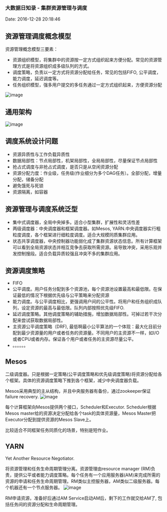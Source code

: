 <!--
title: 大数据日知录 - 集群资源管理与调度
date: 2016-12-28 20:18:46
tags:
- Big Data
- Resource Management
-->
### 大数据日知录 - 集群资源管理与调度
Date: 2016-12-28 20:18:46
## 资源管理调度概念模型
资源管理概念模型三要素：
- 资源组织模型，将集群中的资源按一定方式组织起来方便分配。常见的资源管理方式是将资源组织成多级队列的方式。
- 调度策略，负责以一定方式将资源分配给任务，常见的包括FIFO, 公平调度，能力调度，延迟调度等。
- 任务组织模型，强多用户提交的多任务通过一定方式组织起来，方便资源分配


<!-- more -->
![image](http://www.2cto.com/uploadfile/Collfiles/20160829/2016082909250646.png)

## 通用架构
![image](http://www.2cto.com/uploadfile/Collfiles/20160829/2016082909250647.png)

## 调度系统设计问题
- 资源异质性与工作负载异质性
- 数据局部性：节点局部性，机架局部性，全局局部性，尽量保证节点局部性
- 抢占式调度与非抢占式调度，是否只是从空闲资源分配
- 资源分配力度：作业级，任务级(作业细分为多个DAG任务）。全部分配，增量分配，储备分配
- 避免饿死与死锁
- 资源隔离，如容器

## 资源管理与调度系统泛型
- 集中式调度器，全局中央掉多。适合小型集群，扩展性和灵活性差
- 两级调度器：中央调度器和框架调度器。如Mesos, YARN.中央调度器实行粗粒度调度，各个框架进行细粒度调度。适合大规模同质集群应用。
- 状态共享调度器，中央控制器功能弱化成了集群资源状态信息。所有计算框架可以看到全局资源状态并相互竞争去获取所需资源。易导致冲突，采用乐观并发控制搜段。适合负载异质较强且冲突不多的集群应用。

## 资源调度策略
- FIFO
- 公平调度。用户任务分配到多个资源池，每个资源池设置最高和最低限。在保证最低的情况下根据优先级与公平策略来分配资源
- 能力调度。与公平调度相比，更强调用户间的公平性。将用户和任务组织成队列，设定资源的最高与最低限。队列内部按照优先级FIFO.
- 延迟调度策略。其他调度策略的辅助措施，增加数据局部性。可掉过若干次分配来尝试获取数据局部性。
- 主资源公平调度策略（DRF), 最低啊最小公平算法的一个体现：最大化目前分配到最少资源量的用户或者任务的资源量。不同用户的主资源不一样，如I/O或者CPU或者内存。保证各个用户或者任务的主资源尽量公平。
- 。。。。。。

## Mesos
二级调度器。只是根据一定策略(公平调度策略和优先级调度策略)将资源分配给各个框架。具体的资源调度策略下推到各个框架，减少中央调度器负载。

Mesos采用典型的主从结构，并且中央服务器有备份，通过zookeeper保证failure recovery.
![image](http://mesos.apache.org/assets/img/documentation/architecture3.jpg)

每个计算框架向Mesos提供两个接口，Scheduler和Executor. Scheduler根据Mesos master给的资源决定分配给各个task的具体资源量，Mesos Master把Executor分配到提供资源的Mesos Slave上。

比较适合不同框架任务同质化的场景，特别是短作业。

## YARN
Yet Another Resource Negotiator. 

将资源管理和任务生命周期管理分离。资源管理由resource manager (RM)负责，提供公平或者能力调度策略。每个任务有一个应用服务器(AM)来完成所需的资源的申请和任务生命周期管理。RM类似主控服务器，AM类似二级服务器。每个机器还有一个节点服务器。
![image](http://bigdataanalyticsnews.com/wp-content/uploads/2014/09/Yarn-Architecture.png)

RM申请资源，准备好后通过AM Service启动AM后，剩下的工作就交给AM了, 包括任务间的资源分配和生命周期管理。











